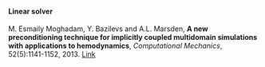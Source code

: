 #### Linear solver

M. Esmaily Moghadam, Y. Bazilevs and A.L. Marsden, **A new preconditioning technique for implicitly coupled multidomain simulations with applications to hemodynamics**, _Computational Mechanics_, 52(5):1141-1152, 2013. [Link](http://link.springer.com/article/10.1007/s00466-013-0868-1#page-1)
